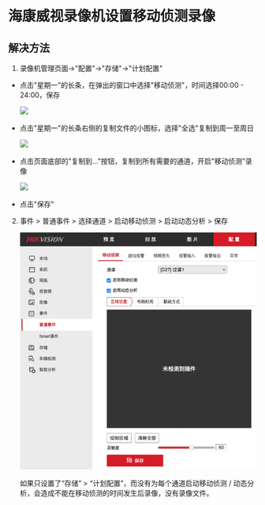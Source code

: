 # 海康威视录像机设置移动侦测录像

## 解决方法
1. 录像机管理页面->"配置"->"存储"->"计划配置"
  * 点击"星期一"的长条，在弹出的窗口中选择"移动侦测"，时间选择00:00 - 24:00，保存

    ![](images/01.png)

  * 点击"星期一"的长条右侧的复制文件的小图标，选择"全选"复制到周一至周日

    ![](images/02.png)

  * 点击页面底部的"复制到..."按钮，复制到所有需要的通道，开启"移动侦测"录像

    ![](images/03.png)

  * 点击"保存"

2. 事件 > 普通事件 > 选择通道 > 启动移动侦测 > 启动动态分析 > 保存

   ![](images/04.png)

   如果只设置了“存储” > “计划配置”，而没有为每个通道启动移动侦测 / 动态分析，会造成不能在移动侦测的时间发生后录像，没有录像文件。
